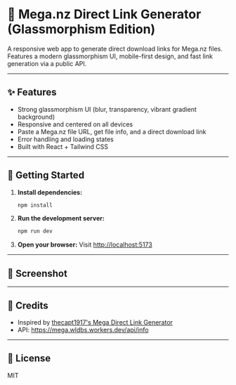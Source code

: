 # 🧊 Mega.nz Direct Link Generator (Glassmorphism Edition)

A responsive web app to generate direct download links for Mega.nz files. Features a modern glassmorphism UI, mobile-first design, and fast link generation via a public API.

---

## ✨ Features
- Strong glassmorphism UI (blur, transparency, vibrant gradient background)
- Responsive and centered on all devices
- Paste a Mega.nz file URL, get file info, and a direct download link
- Error handling and loading states
- Built with React + Tailwind CSS

---

## 🚀 Getting Started

1. **Install dependencies:**
   ```sh
   npm install
   ```
2. **Run the development server:**
   ```sh
   npm run dev
   ```
3. **Open your browser:**
   Visit [http://localhost:5173](http://localhost:5173)

---

## 📸 Screenshot

<!-- Add a screenshot here -->

---

## 🙏 Credits

- Inspired by [thecapt1917's Mega Direct Link Generator](https://thecapt1917.github.io/meganz-direct-link/)
- API: https://mega.wldbs.workers.dev/api/info

---

## 📄 License

MIT
